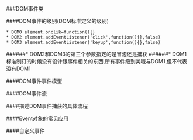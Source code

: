 ###DOM事件类


####DOM事件的级别(DOM标准定义的级别)

    * DOM0 element.onclik=function(){}
    * DOM2 element.addEventListener('click',function(){},false)
    * DOM3 element.addEventListener('keyup',function(){},false)
    
######* DOM2和DOM3的第三个参数指定的是冒泡还是捕获
######* DOM1标准制订的时候没有设计跟事件相关的东西,所有事件级别美哦与DOM1,但不代表没有DOM1

####DOM事件事件模型


####DOM事件流



####描述DOM事件捕获的具体流程


####Event对象的常见应用



####自定义事件